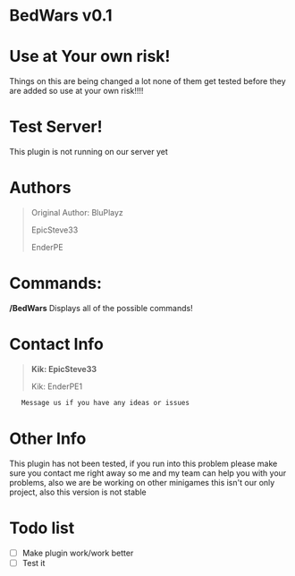# BedWars v0.1

# Use at Your own risk!
Things on this are being changed a lot none of them get tested before they are added so use at your own risk!!!!

# Test Server!
This plugin is not running on our server yet

# Authors
>Original Author: BluPlayz
>
>EpicSteve33
>
>EnderPE

# Commands:

**/BedWars** Displays all of the possible commands!

# Contact Info

>**Kik: EpicSteve33**
>
>Kik: EnderPE1

```html
   Message us if you have any ideas or issues
```

# Other Info

This plugin has not been tested, if you run into this problem please make sure you contact me right away so me and my team can help you with your problems, also we are be working on other minigames this isn't our only project, also this version is not stable

# Todo list

- [ ] Make plugin work/work better
- [ ] Test it
